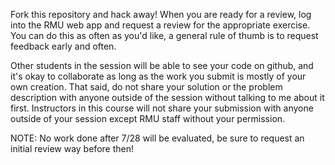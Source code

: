 Fork this repository and hack away! When you are ready for a review, log into the RMU web app and request a review for the appropriate exercise. You can do this as often as you'd like, a general rule of thumb is to request feedback early and often.

Other students in the session will be able to see your code on github, and it's okay to collaborate as long as the work you submit is mostly of your own creation. That said, do not share your solution or the problem description with anyone outside of the session without talking to me about it first. Instructors in this course will not share your submission with anyone outside of your session except RMU staff without your permission.

NOTE: No work done after 7/28 will be evaluated, be sure to request an initial review way before then!
